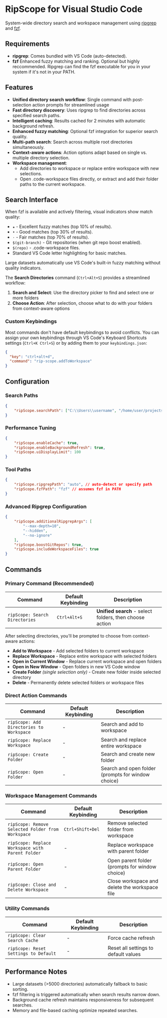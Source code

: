 # RipScope for Visual Studio Code

System-wide directory search and workspace management using [ripgrep](https://github.com/BurntSushi/ripgrep) and [fzf](https://github.com/junegunn/fzf).

## Requirements

- **ripgrep**: Comes bundled with VS Code (auto-detected).
- **fzf** Enhanced fuzzy matching and ranking. Optional but highly reccommended. Ripgrep can find the fzf executable for you in your system if it's not in your PATH.

## Features

- **Unified directory search workflow**: Single command with post-selection action prompts for streamlined usage
- **Fast directory discovery**: Uses ripgrep to find directories across specified search paths.
- **Intelligent caching**: Results cached for 2 minutes with automatic background refresh.
- **Enhanced fuzzy matching**: Optional fzf integration for superior search quality.
- **Multi-path search**: Search across multiple root directories simultaneously.
- **Context-aware actions**: Action options adapt based on single vs. multiple directory selection.
- **Workspace management**:
  - Add directories to workspace or replace entire workspace with new selections.
  - Open .code-workspace files directly, or extract and add their folder paths to the current workspace.

## Search Interface

When fzf is available and actively filtering, visual indicators show match quality:

- `★` - Excellent fuzzy matches (top 10% of results).
- `•` - Good matches (top 30% of results).
- `·` - Fair matches (top 70% of results).
- `$(git-branch)` - Git repositories (when git repo boost enabled).
- `$(repo)` - .code-workspace files.
- Standard VS Code letter highlighting for basic matches.

Large datasets automatically use VS Code's built-in fuzzy matching without quality indicators.

The **Search Directories** command (`Ctrl+Alt+S`) provides a streamlined workflow:

1. **Search and Select**: Use the directory picker to find and select one or more folders
2. **Choose Action**: After selection, choose what to do with your folders from context-aware options

### Custom Keybindings

Most commands don't have default keybindings to avoid conflicts. You can assign your own keybindings through VS Code's Keyboard Shortcuts settings (`Ctrl+K Ctrl+S`) or by adding them to your `keybindings.json`:

```json
{
  "key": "ctrl+alt+d",
  "command": "rip-scope.addToWorkspace"
}
```

## Configuration

### Search Paths

```json
{
	"ripScope.searchPath": ["C:\\Users\\username", "/home/user/projects"]
}
```

### Performance Tuning

```json
{
	"ripScope.enableCache": true,
	"ripScope.enableBackgroundRefresh": true,
	"ripScope.uiDisplayLimit": 100
}
```

### Tool Paths

```json
{
	"ripScope.ripgrepPath": "auto", // auto-detect or specify path
	"ripScope.fzfPath": "fzf" // assumes fzf in PATH
}
```

### Advanced Ripgrep Configuration

```json
{
	"ripScope.additionalRipgrepArgs": [
		"--max-depth=10",
		"--hidden",
		"--no-ignore"
	],
	"ripScope.boostGitRepos": true,
	"ripScope.includeWorkspaceFiles": true
}
```

## Commands

### Primary Command (Recommended)

| Command                        | Default Keybinding | Description                                             |
| ------------------------------ | ------------------ | ------------------------------------------------------- |
| `ripScope: Search Directories` | `Ctrl+Alt+S`       | **Unified search** - select folders, then choose action |

After selecting directories, you'll be prompted to choose from context-aware actions:

- **Add to Workspace** - Add selected folders to current workspace
- **Replace Workspace** - Replace entire workspace with selected folders
- **Open in Current Window** - Replace current workspace and open folders
- **Open in New Window** - Open folders in new VS Code window
- **Create Folder** _(single selection only)_ - Create new folder inside selected directory
- **Delete** - Permanently delete selected folders or workspace files

### Direct Action Commands

| Command                                  | Default Keybinding | Description                                        |
| ---------------------------------------- | ------------------ | -------------------------------------------------- |
| `ripScope: Add Directories to Workspace` | -                  | Search and add to workspace                        |
| `ripScope: Replace Workspace`            | -                  | Search and replace entire workspace                |
| `ripScope: Create Folder`                | -                  | Search and create new folder                       |
| `ripScope: Open Folder`                  | -                  | Search and open folder (prompts for window choice) |

### Workspace Management Commands

| Command                                           | Default Keybinding | Description                                    |
| ------------------------------------------------- | ------------------ | ---------------------------------------------- |
| `ripScope: Remove Selected Folder from Workspace` | `Ctrl+Shift+Del`   | Remove selected folder from workspace          |
| `ripScope: Replace Workspace with Parent Folder`  | -                  | Replace workspace with parent folder           |
| `ripScope: Open Parent Folder`                    | -                  | Open parent folder (prompts for window choice) |
| `ripScope: Close and Delete Workspace`            | -                  | Close workspace and delete the workspace file  |

### Utility Commands

| Command                               | Default Keybinding | Description                          |
| ------------------------------------- | ------------------ | ------------------------------------ |
| `ripScope: Clear Search Cache`        | -                  | Force cache refresh                  |
| `ripScope: Reset Settings to Default` | -                  | Reset all settings to default values |

## Performance Notes

- Large datasets (>5000 directories) automatically fallback to basic sorting.
- fzf filtering is triggered automatically when search results narrow down.
- Background cache refresh maintains responsiveness for subsequent searches.
- Memory and file-based caching optimize repeated searches.
